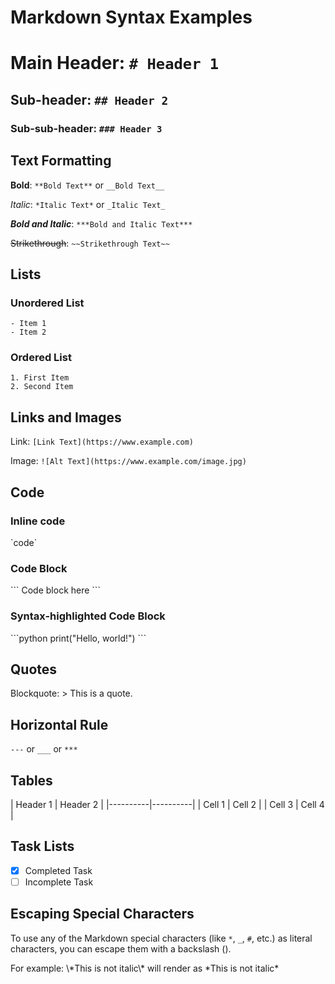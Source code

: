 # Markdown Syntax Examples

# Main Header: `# Header 1`

## Sub-header: `## Header 2`

### Sub-sub-header: `### Header 3`

## Text Formatting

**Bold**: `**Bold Text**` or `__Bold Text__`

*Italic*: `*Italic Text*` or `_Italic Text_`

***Bold and Italic***: `***Bold and Italic Text***`

~~Strikethrough~~: `~~Strikethrough Text~~`

## Lists

### Unordered List
```
- Item 1
- Item 2
```

### Ordered List
```
1. First Item
2. Second Item
```

## Links and Images

Link: `[Link Text](https://www.example.com)`

Image: `![Alt Text](https://www.example.com/image.jpg)`

## Code

### Inline code
\`code\`

### Code Block
\`\`\`
Code block here
\`\`\`

### Syntax-highlighted Code Block
\`\`\`python
print("Hello, world!")
\`\`\`

## Quotes

Blockquote:
\> This is a quote.

## Horizontal Rule

`---` or `___` or `***`

## Tables

\| Header 1 \| Header 2 \|
\|----------\|----------\|
\| Cell 1   \| Cell 2   \|
\| Cell 3   \| Cell 4   \|

## Task Lists

- [x] Completed Task
- [ ] Incomplete Task

## Escaping Special Characters

To use any of the Markdown special characters (like `*`, `_`, `#`, etc.) as literal characters, you can escape them with a backslash (\).

For example: \\\*This is not italic\\\* will render as \*This is not italic\*
